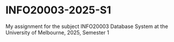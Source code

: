 # INFO20003-2025-S1
My assignment for the subject INFO20003 Database System at the University of Melbourne, 2025, Semester 1
